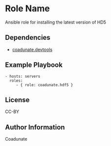 Role Name
=========

Ansible role for installing the latest version of HD5 

Dependencies
------------

 - [coadunate.devtools](https://github.com/coadunate/ansible-role-devtools.git)

Example Playbook
----------------

    - hosts: servers
      roles:
         - { role: coadunate.hdf5 }

License
-------

CC-BY

Author Information
------------------

Coadunate
